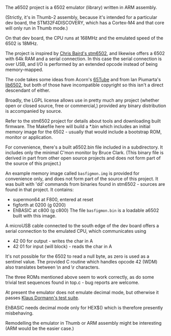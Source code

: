 The a6502 project is a 6502 emulator (library) written in ARM assembly.

(Strictly, it's in Thumb-2 assembly, because it's intended for a
particular dev board, the STM32F4DISCOVERY, which has a Cortex-M4
and that core will only run in Thumb mode.)

On that dev board, the CPU runs at 168MHz and the emulated speed of
the 6502 is 18MHz.

The project is inspired by [Chris Baird's stm6502](https://github.com/BigEd/stm6502), and likewise offers
a 6502 with 64k RAM and a serial connection.  In this case the serial
connection is over USB, and I/O is performed by an extended opcode
instead of being memory-mapped.

The code takes some ideas from Acorn's [65Tube](http://www.chiark.greenend.org.uk/~theom/riscos/docs/RISCOS2/Emulate65.txt) and from Ian Piumarta's
[lib6502](http://www.piumarta.com/software/lib6502/), but both of those have incompatible copyright so this isn't a
direct descendant of either.

Broadly, the LGPL license allows use in pretty much any project
(whether open or closed source, free or commercial,) provided any
binary distribution is accompanied by source.

Refer to the stm6502 project for details about tools and downloading
built firmware.  The Makefile here will build a *.bin which includes
an initial memory image for the 6502 - usually that would include a
bootstrap ROM, monitor or application. 

For convenience, there's a built a6502.bin file included in a subdirectory.
It includes only the minimal C'mon monitor by Bruce Clark.
(This binary file is derived in part from other open source
projects and does not form part of the source of this project.)

An example memory image called `basfigmon.img` is provided for
convenience only, and does not form part of the source
of this project. It was built with 'dd' commands from binaries found
in stm6502 - sources are found in that project. It contains:
  - supermon64 at F800, entered at reset
  - figforth at 0200 (g 0200)
  - EhBASIC at c800 (g c800)
The file `basfigmon.bin` is a loadable a6502 built with this image.

A microUSB cable connected to the south edge of the dev board offers
a serial connection to the emulated CPU, which communicates using
  - 42 00 for output - writes the char in A
  - 42 01 for input (will block) - reads the char in A

It's not possible for the 6502 to read a null byte, as zero is used as
a sentinel value.  The provided C routine which handles opcode 42
(WDM) also translates between \n and \r characters. 

The three ROMs mentioned above seem to work correctly, as do some
trivial test sequences found in top.c - bug reports are welcome.

At present the emulator does not emulate decimal mode, but otherwise
it passes [Klaus Dormann's test suite](http://forum.6502.org/viewtopic.php?f=2&t=2241).

EhBASIC needs decimal mode only for HEX$() which is therefore
presently misbehaving.

Remodelling the emulator in Thumb or ARM assembly might be interesting
(ARM would be the easier case.)
